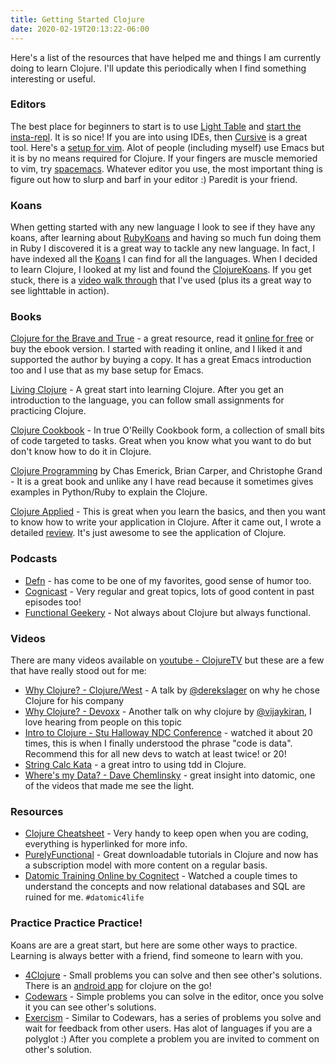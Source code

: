 ```yaml
---
title: Getting Started Clojure
date: 2020-02-19T20:13:22-06:00
---
```



Here's a list of the resources that have helped me and things I am currently doing to learn Clojure. I'll update this periodically when I find something interesting or useful.


### Editors

The best place for beginners to start is to use [Light Table](http://lighttable.com/) and [start the insta-repl](http://docs.lighttable.com/). It is so nice! If you are into using IDEs, then [Cursive](https://cursive-ide.com/) is a great tool. Here's a [setup for vim](http://www.zeespencer.com/the-vim-lovers-guide-to-editing-clojure/). Alot of people (including myself) use Emacs but it is by no means required for Clojure. If your fingers are muscle memoried to vim, try [spacemacs](http://spacemacs.org/). Whatever editor you use, the most important thing is figure out how to slurp and barf in your editor :) Paredit is your friend.


### Koans

When getting started with any new language I look to see if they have any koans, after learning about [RubyKoans](http://www.rubykoans.com) and having so much fun doing them in Ruby I discovered it is a great way to tackle any new language. In fact, I have indexed all the [Koans](http://blog.rubygeek.com/2011/01/22/koan-a-copia/) I can find for all the languages. When I decided to learn Clojure, I looked at my list and found the [ClojureKoans](http://www.clojurekoans.com). If you get stuck, there is a [video walk through](https://www.youtube.com/playlist?list=PL1p6TgkbKXqyOwq6iSkce_EY5YWFHciHt) that I've used (plus its a great way to see lighttable in action).

### Books

[Clojure for the Brave and True](http://amzn.to/2DgWYzi) - a great resource, read it [online for free](http://www.braveclojure.com/) or buy the ebook version. I started with reading it online, and I liked it and supported the author by buying a copy. It has a great Emacs introduction too and I use that as my base setup for Emacs.

[Living Clojure](http://amzn.to/2BGS3rc) - A great start into learning Clojure. After you get an introduction to the language, you can follow small assignments for practicing Clojure.

[Clojure Cookbook](http://amzn.to/2DhXi0N) - In true O'Reilly Cookbook form, a collection of small bits of code targeted to tasks. Great when you know what you want to do but don't know how to do it in Clojure.

[Clojure Programming](http://amzn.to/2C8oYGf) by Chas Emerick, Brian Carper, and Christophe Grand - It is a great book and unlike any I have read because it sometimes gives examples in Python/Ruby to explain the Clojure.

[Clojure Applied](http://amzn.to/2DhDc6S) - This is great when you learn the basics, and then you want to know how to write your application in Clojure. After it came out, I wrote a detailed [review](http://blog.clojuregeek.com/2015/08/30/book-review-clojure-applied/). It's just awesome to see the application of Clojure.


### Podcasts

* [Defn](https://defn.audio/) - has come to be one of my favorites, good sense of humor too.
* [Cognicast](http://blog.cognitect.com/cognicast/) - Very regular and great topics, lots of good content in past episodes too!
* [Functional Geekery](https://www.functionalgeekery.com/) - Not always about Clojure but always functional.

### Videos

There are many videos available on [youtube - ClojureTV](https://www.youtube.com/user/ClojureTV) but these are a few that have really stood out for me:

* [Why Clojure? - Clojure/West](https://www.youtube.com/watch?v=BThkk5zv0DE&t=7s) - A talk by [@derekslager](https://twitter.com/derekslager?lang=en) on why he chose Clojure for his company
* [Why Clojure? - Devoxx](https://www.youtube.com/watch?v=SLRSOyR47Ro) - Another talk on why clojure by [@vijaykiran](https://twitter.com/vijaykiran), I love hearing from people on this topic
* [Intro to Clojure - Stu Halloway NDC Conference](https://vimeo.com/68375202) - watched it about 20 times, this is when I finally understood the phrase "code is data". Recommend this for all new devs to watch at least twice! or 20!
* [String Calc Kata](https://www.youtube.com/watch?v=H_teKHH_Rk0) - a great intro to using tdd in Clojure.
* [Where's my Data? - Dave Chemlinsky](https://www.youtube.com/watch?v=i3HDKNzZ5iw) - great insight into datomic, one of the videos that made me see the light.

### Resources

* [Clojure Cheatsheet](http://clojure.org/cheatsheet) - Very handy to keep open when you are coding, everything is hyperlinked for more info.
* [PurelyFunctional](http://www.purelyfunctional.tv/) - Great downloadable tutorials in Clojure and now has a subscription model with more content on a regular basis.
* [Datomic Training Online by Cognitect](http://www.datomic.com/training.html) - Watched a couple times to understand the concepts and now relational databases and SQL are ruined for me. `#datomic4life`

### Practice Practice Practice!

Koans are are a great start, but here are some other ways to practice. Learning is always better with a friend, find someone to learn with you.

* [4Clojure](http://www.4clojure.com/) - Small problems you can solve and then see other's solutions. There is an [android app](https://play.google.com/store/apps/details?id=org.bytopia.foreclojure&hl=en) for clojure on the go!
* [Codewars](http://www.codewars.com/) - Simple problems you can solve in the editor, once you solve it you can see other's solutions.
* [Exercism](http://exercism.io/) - Similar to Codewars, has a series of problems you solve and wait for feedback from other users. Has alot of languages if you are a polyglot :) After you complete a problem you are invited to comment on other's solution.
